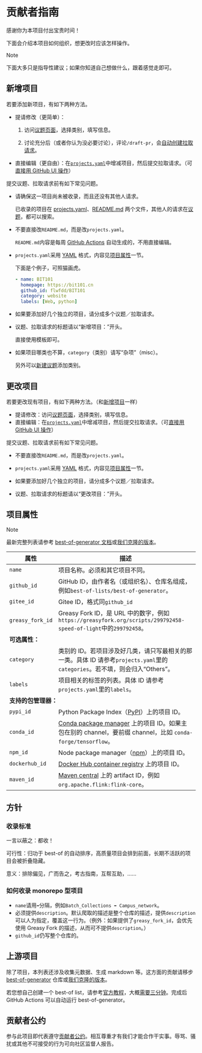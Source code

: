 <!-- markdownlint-disable MD024 -->
# 贡献者指南

感谢你为本项目付出宝贵时间！

下面会介绍本项目如何组织，想更改时应该怎样操作。

> [!NOTE]
>
> 下面大多只是指导性建议；如果你知道自己想做什么，跟着感觉走即可。

## 新增项目

若要添加新项目，有如下两种方法。

- 提请修改（更简单）：

  1. 访问[议题页面](https://github.com/YDX-2147483647/best-of-bits/issues/new/choose)，选择类别，填写信息。

  2. 讨论充分后（或者你认为没必要讨论），评论`/draft-pr`，会[自动创建拉取请求](.github/workflows/add-project.yml)。

- 直接编辑（更自由）：在[`projects.yaml`](https://github.com/YDX-2147483647/best-of-bits/edit/main/projects.yaml)中增减项目，然后提交拉取请求。（可[直接用 GitHub UI 操作](https://github.com/YDX-2147483647/best-of-bits/edit/main/projects.yaml)）

提交议题、拉取请求前有如下常见问题。

- 请确保这一项目尚未被收录，而且还没有其他人请求。

    已收录的项目在 [projects.yaml](https://github.com/YDX-2147483647/best-of-bits/blob/main/projects.yaml)、[README.md](https://github.com/YDX-2147483647/best-of-bits/blob/main/README.md) 两个文件，其他人的请求在[议题](https://github.com/YDX-2147483647/best-of-bits/issues?q=is%3Aopen+label%3Aadd-project)，都可以搜索。

- 不要直接改`README.md`，而是改`projects.yaml`。

    `README.md`内容是每周 [GitHub Actions](https://github.com/YDX-2147483647/best-of-bits/actions/workflows/update-best-of-list.yml) 自动生成的，不用直接编辑。

- `projects.yaml`采用 [YAML](https://quickref.me/yaml) 格式，内容见[项目属性](#项目属性)一节。

    下面是个例子，可照猫画虎。

    ```yaml
    - name: BIT101
      homepage: https://bit101.cn
      github_id: flwfdd/BIT101
      category: website
      labels: [Web, python]
    ```

- 如果要添加好几个独立的项目，请分成多个议题／拉取请求。

- 议题、拉取请求的标题请以“新增项目：”开头。

    直接使用模板即可。

- 如果项目哪类也不算，`category`（类别）请写“杂项”（misc）。

    另外可以[新建议题](https://github.com/YDX-2147483647/best-of-bits/issues/new/choose)添加类别。

## 更改项目

若要更改现有项目，有如下两种方法。（和[新增项目](#新增项目)一样）

- 提请修改：访问[议题页面](https://github.com/YDX-2147483647/best-of-bits/issues/new/choose)，选择类别，填写信息。
- 直接编辑：在[`projects.yaml`](https://github.com/YDX-2147483647/best-of-bits/edit/main/projects.yaml)中增减项目，然后提交拉取请求。（可[直接用 GitHub UI 操作](https://github.com/YDX-2147483647/best-of-bits/edit/main/projects.yaml)）

提交议题、拉取请求前有如下常见问题。

- 不要直接改`README.md`，而是改`projects.yaml`。

- `projects.yaml`采用 [YAML](https://quickref.me/yaml) 格式，内容见[项目属性](#项目属性)一节。

- 如果要添加好几个独立的项目，请分成多个议题／拉取请求。

- 议题、拉取请求的标题请以“更改项目：”开头。

## 项目属性

> [!NOTE]
>
> 最新完整列表请参考 [best-of-generator 文档](https://github.com/best-of-lists/best-of-generator#project-properties)或[我们克隆的版本](https://github.com/YDX-2147483647/best-of-generator/tree/best-of-bits)。

<table>
    <thead>
        <tr>
            <th>属性</th>
            <th>描述</th>
        </tr>
    </thead>
    <tbody>
        <tr>
            <td><code>name</code></td>
            <td>项目名称。必须和其它项目不同。</td>
        </tr>
        <tr>
            <td><code>github_id</code></td>
            <td>GitHub ID，由作者名（或组织名）、仓库名组成，例如<code>best-of-lists/best-of-generator</code>。</td>
        </tr>
        <tr>
            <td><code>gitee_id</code></td>
            <td>Gitee ID，格式同<code>github_id</code></td>
        </tr>
        <tr>
            <td><code>greasy_fork_id</code></td>
            <td>Greasy Fork ID，是 URL 中的数字，例如<code>https://greasyfork.org/scripts/299792458-speed-of-light</code>中的<code>299792458</code>。</td>
        </tr>
        <tr>
            <td colspan="2"><strong>可选属性：</strong></td>
        </tr>
        <tr>
            <td><code>category</code></td>
            <td>类别的 ID。若项目涉及好几类，请只写最相关的那一类。具体 ID
                请参考<code>projects.yaml</code>里的<code>categories</code>。若不填，则会归入“Others”。</td>
        </tr>
        <tr>
            <td><code>labels</code></td>
            <td>项目相关的标签的列表。具体 ID
                请参考<code>projects.yaml</code>里的<code>labels</code>。</td>
        </tr>
        <tr>
            <td colspan="2"><strong>支持的包管理器：</strong></td>
        </tr>
        <tr>
            <td><code>pypi_id</code></td>
            <td>Python Package Index（<a href="https://pypi.org">PyPI</a>）上的项目 ID。</td>
        </tr>
        <tr>
            <td><code>conda_id</code></td>
            <td><a href="https://anaconda.org">Conda package manager</a> 上的项目 ID。如果主包在别的 channel，要前缀 channel，比如 <code>conda-forge/tensorflow</code>。</td>
        </tr>
        <tr>
            <td><code>npm_id</code></td>
            <td>Node package manager（<a href="https://www.npmjs.com">npm</a>）上的项目 ID。</td>
        </tr>
        <tr>
            <td><code>dockerhub_id</code></td>
            <td><a href="https://hub.docker.com">Docker Hub container registry</a> 上的项目 ID。</td>
        </tr>
        <tr>
            <td><code>maven_id</code></td>
            <td><a href="https://mvnrepository.com">Maven central</a> 上的 artifact ID，例如<code>org.apache.flink:flink-core</code>。</td>
        </tr>
    </tbody>
</table>

## 方针

### 收录标准

一言以蔽之：都收！

可行性：归功于 best-of 的自动排序，高质量项目会排到前面，长期不活跃的项目会被折叠隐藏。

意义：排除偏见，广而告之，考古指南，互帮互助，……

### 如何收录 monorepo 型项目

- `name`请用` ➡️ `分隔，例如`Batch_Collections ➡️ Campus_network`。
- 必须提供`description`。默认爬取的描述是整个仓库的描述，提供`description`可以人为指定，覆盖这一行为。（例外：如果提供了`greasy_fork_id`，会优先使用 Greasy Fork 的描述，从而可不提供`description`。）
- `github_id`仍写整个仓库的。

## 上游项目

除了项目，本列表还涉及收集元数据、生成 markdown 等。这方面的贡献请移步 [best-of-generator](https://github.com/best-of-lists/best-of-generator) 仓库或[我们克隆的版本](https://github.com/YDX-2147483647/best-of-generator/tree/best-of-bits)。

若您想自己创建一个 best-of list，请参考[官方教程](https://github.com/best-of-lists/best-of/blob/main/create-best-of-list.md)，大概[需要三分钟](https://xkcd.com/2767/)。完成后 GitHub Actions 可以自动运行 best-of-generator。

## 贡献者公约

参与此项目即代表遵守[贡献者公约](https://github.com/YDX-2147483647/best-of-bits/blob/main/.github/CODE_OF_CONDUCT.md)。相互尊重才有我们才能合作干实事。辱骂、骚扰或其他不可接受的行为可向社区监督人报告。
